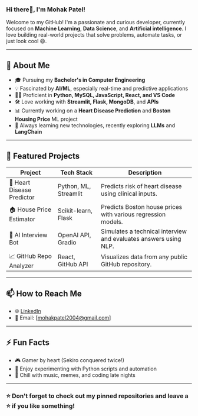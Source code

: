 ### Hi there👋, I'm Mohak Patel!
Welcome to my GitHub! I'm a passionate and curious developer, currently focused on **Machine Learning**, **Data Science**, and **Artificial intelligence**. I love building real-world projects that solve problems, automate tasks, or just look cool 😄.

---

## 🚀 About Me
- 🎓 Pursuing my **Bachelor's in Computer Engineering**
- 💡 Fascinated by **AI/ML**, especially real-time and predictive applications
- 👨‍💻 Proficient in **Python, MySQL, JavaScript, React, and VS Code**
- 🛠️ Love working with **Streamlit, Flask, MongoDB**, and **APIs**
- 📊 Currently working on a **Heart Disease Prediction** and **Boston Housing Price** ML project
- 🧠 Always learning new technologies, recently exploring **LLMs** and **LangChain**

---

## 📂 Featured Projects
| Project | Tech Stack | Description |
|--------|------------|-------------|
| 🔬 Heart Disease Predictor | Python, ML, Streamlit | Predicts risk of heart disease using clinical inputs. |
| 🏠 House Price Estimator | Scikit-learn, Flask | Predicts Boston house prices with various regression models. |
| 🧠 AI Interview Bot | OpenAI API, Gradio | Simulates a technical interview and evaluates answers using NLP. |
| 📈 GitHub Repo Analyzer | React, GitHub API | Visualizes data from any public GitHub repository. |

---

## 📫 How to Reach Me
- 🌐 [LinkedIn](www.linkedin.com/in/mohak-patel)  
- 📧 Email: [mohakpatel2004@gmail.com]  

---

## ⚡ Fun Facts
- 🎮 Gamer by heart (Sekiro conquered twice!)
- 🧪 Enjoy experimenting with Python scripts and automation
- 🧘 Chill with music, memes, and coding late nights

---

### ⭐️ Don't forget to check out my pinned repositories and leave a ⭐ if you like something!
